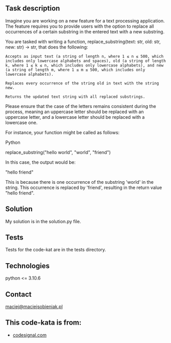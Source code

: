 ## Task description
Imagine you are working on a new feature for a text processing application. The feature requires you to provide users with the option to replace all occurrences of a certain substring in the entered text with a new substring.

You are tasked with writing a function, replace_substring(text: str, old: str, new: str) -> str, that does the following:

    Accepts as input text (a string of length n, where 1 ≤ n ≤ 500, which includes only lowercase alphabets and spaces), old (a string of length k, where 1 ≤ k ≤ n, which includes only lowercase alphabets), and new (a string of length m, where 1 ≤ m ≤ 500, which includes only lowercase alphabets).

    Replaces every occurrence of the string old in text with the string new.

    Returns the updated text string with all replaced substrings.

Please ensure that the case of the letters remains consistent during the process, meaning an uppercase letter should be replaced with an uppercase letter, and a lowercase letter should be replaced with a lowercase one.

For instance, your function might be called as follows:

Python

replace_substring("hello world", "world", "friend")

In this case, the output would be:

"hello friend"

This is because there is one occurrence of the substring 'world' in the string. This occurrence is replaced by 'friend', resulting in the return value "hello friend".
## Solution
My solution is in the solution.py file.

## Tests
Tests for the code-kat are in the tests directory.

## Technologies
python <= 3.10.6

## Contact
maciej@maciejsobieniak.pl

## This code-kata is from:
* [codesignal.com](https://codesignal.com) 
